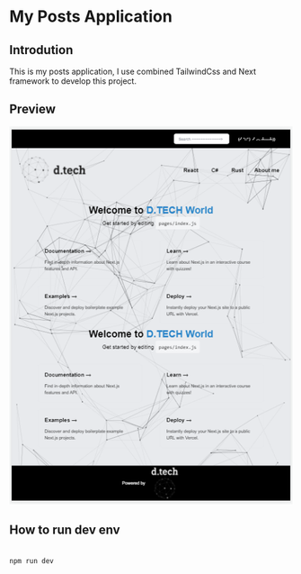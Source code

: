 # My Posts Application

## Introdution

This is my posts application, I use combined TailwindCss and Next framework to develop this project.

## Preview

![alt](https://raw.githubusercontent.com/doitsu2014/my-posts-application/main/github-gallery/preview-01.png)

## How to run dev env

```bash

npm run dev

```
